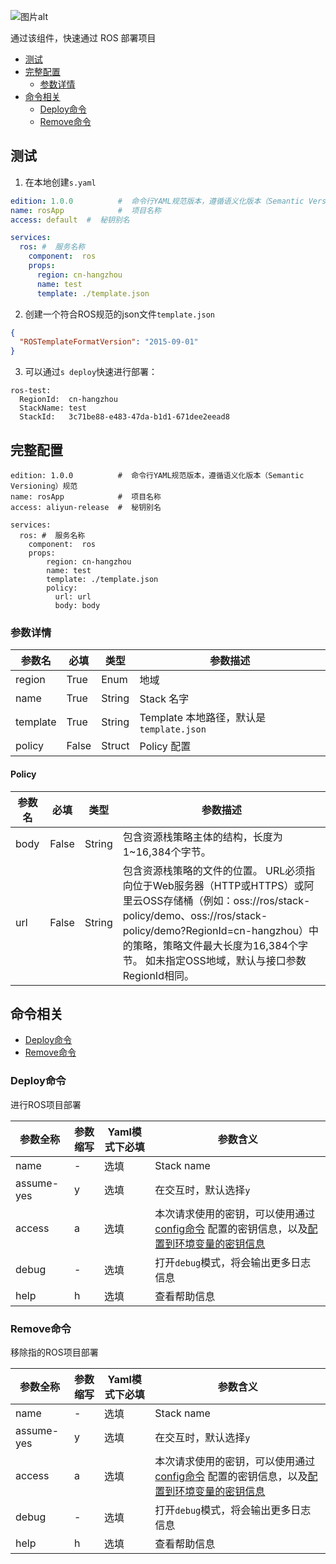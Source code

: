 ![图片alt](https://serverless-article-picture.oss-cn-hangzhou.aliyuncs.com/1640848491604_20211230071454223687.png)

通过该组件，快速通过 ROS 部署项目

- [测试](#测试)
- [完整配置](#完整配置)
    - [参数详情](#参数详情)
- [命令相关](#命令相关)
    - [Deploy命令](#Deploy命令)
    - [Remove命令](#Remove命令)

## 测试

1. 在本地创建`s.yaml`

```yaml
edition: 1.0.0          #  命令行YAML规范版本，遵循语义化版本（Semantic Versioning）规范
name: rosApp            #  项目名称
access: default  #  秘钥别名

services:
  ros: #  服务名称
    component:  ros
    props:
      region: cn-hangzhou
      name: test
      template: ./template.json
```

2. 创建一个符合ROS规范的json文件`template.json`

```json
{
  "ROSTemplateFormatVersion": "2015-09-01"
}
```

3. 可以通过`s deploy`快速进行部署：

```shell script
ros-test: 
  RegionId:  cn-hangzhou
  StackName: test
  StackId:   3c71be88-e483-47da-b1d1-671dee2eead8
```

## 完整配置

```
edition: 1.0.0          #  命令行YAML规范版本，遵循语义化版本（Semantic Versioning）规范
name: rosApp            #  项目名称
access: aliyun-release  #  秘钥别名

services:
  ros: #  服务名称
    component:  ros
    props:
        region: cn-hangzhou
        name: test
        template: ./template.json
        policy:
          url: url
          body: body
```

### 参数详情

| 参数名 |  必填  |  类型  |  参数描述  |
| --- |  ---  |  ---  |  ---  |
| region | True | Enum | 地域 |
| name | True | String | Stack 名字 |
| template | True | String | Template 本地路径，默认是`template.json` |
| policy | False | Struct | Policy 配置 |

#### Policy
| 参数名 |  必填  |  类型  |  参数描述  |
| --- |  ---  |  ---  |  ---  |
| body | False | String | 包含资源栈策略主体的结构，长度为1~16,384个字节。 |
| url | False | String | 包含资源栈策略的文件的位置。 URL必须指向位于Web服务器（HTTP或HTTPS）或阿里云OSS存储桶（例如：oss://ros/stack-policy/demo、oss://ros/stack-policy/demo?RegionId=cn-hangzhou）中的策略，策略文件最大长度为16,384个字节。 如未指定OSS地域，默认与接口参数RegionId相同。 |

## 命令相关

- [Deploy命令](#Deploy命令)
- [Remove命令](#Remove命令)

### Deploy命令

进行ROS项目部署

| 参数全称   | 参数缩写 | Yaml模式下必填 | 参数含义                                                     |
| ---------- | -------- | -------------- | ------------------------------------------------------------ |
| name       | -        | 选填           | Stack name                           |
| assume-yes | y        | 选填           | 在交互时，默认选择`y`                                        |
| access     | a        | 选填           | 本次请求使用的密钥，可以使用通过[config命令](https://github.com/Serverless-Devs/Serverless-Devs/tree/master/docs/zh/command/config.md#config-add-命令) 配置的密钥信息，以及[配置到环境变量的密钥信息](https://github.com/Serverless-Devs/Serverless-Devs/tree/master/docs/zh/command/config.md#通过环境变量配置密钥信息) |
| debug      | -        | 选填           | 打开`debug`模式，将会输出更多日志信息                        |
| help       | h        | 选填           | 查看帮助信息                                                 |

### Remove命令

移除指的ROS项目部署

| 参数全称   | 参数缩写 | Yaml模式下必填 | 参数含义                                                     |
| ---------- | -------- | -------------- | ------------------------------------------------------------ |
| name       | -        | 选填           | Stack name                           |
| assume-yes | y        | 选填           | 在交互时，默认选择`y`                                        |
| access     | a        | 选填           | 本次请求使用的密钥，可以使用通过[config命令](https://github.com/Serverless-Devs/Serverless-Devs/tree/master/docs/zh/command/config.md#config-add-命令) 配置的密钥信息，以及[配置到环境变量的密钥信息](https://github.com/Serverless-Devs/Serverless-Devs/tree/master/docs/zh/command/config.md#通过环境变量配置密钥信息) |
| debug      | -        | 选填           | 打开`debug`模式，将会输出更多日志信息                        |
| help       | h        | 选填           | 查看帮助信息                                                 |
